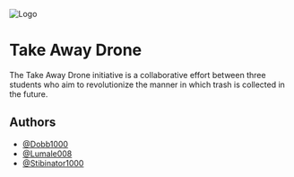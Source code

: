 ![Logo](https://i.imgur.com/rVJAc2A.png)

# Take Away Drone

The Take Away Drone initiative is a collaborative effort between three students who aim to revolutionize the manner in which trash is collected in the future.


## Authors

- [@Dobb1000](https://www.github.com/Dobb1000)
- [@Lumale008](https://www.github.com/Lumale008)
- [@Stibinator1000](https://www.github.com/Stibinator1000)




